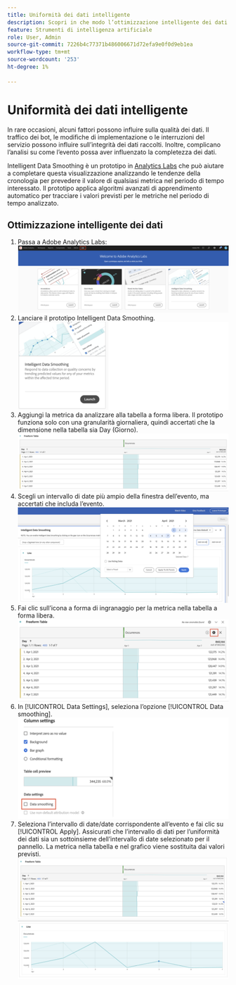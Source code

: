 ```yaml
---
title: Uniformità dei dati intelligente
description: Scopri in che modo l’ottimizzazione intelligente dei dati analizza le tendenze storiche per prevedere il valore di qualsiasi metrica in un periodo di tempo interessato.
feature: Strumenti di intelligenza artificiale
role: User, Admin
source-git-commit: 7226b4c77371b486006671d72efa9e0f0d9eb1ea
workflow-type: tm+mt
source-wordcount: '253'
ht-degree: 1%

---
```


# Uniformità dei dati intelligente

In rare occasioni, alcuni fattori possono influire sulla qualità dei dati. Il traffico dei bot, le modifiche di implementazione o le interruzioni del servizio possono influire sull’integrità dei dati raccolti. Inoltre, complicano l’analisi su come l’evento possa aver influenzato la completezza dei dati.

Intelligent Data Smoothing è un prototipo in [Analytics Labs](/help/analyze/tech-previews/overview.md) che può aiutare a completare questa visualizzazione analizzando le tendenze della cronologia per prevedere il valore di qualsiasi metrica nel periodo di tempo interessato. Il prototipo applica algoritmi avanzati di apprendimento automatico per tracciare i valori previsti per le metriche nel periodo di tempo analizzato.

## Ottimizzazione intelligente dei dati

1. Passa a Adobe Analytics Labs:
   ![Labs](assets/labs.png)
1. Lanciare il prototipo Intelligent Data Smoothing.
   ![Prototipo di lancio](assets/intelligent-ds.png)
1. Aggiungi la metrica da analizzare alla tabella a forma libera. Il prototipo funziona solo con una granularità giornaliera, quindi accertati che la dimensione nella tabella sia Day (Giorno).
   ![Aggiungi metrica](assets/add-metric.png)
1. Scegli un intervallo di date più ampio della finestra dell’evento, ma accertati che includa l’evento.
   ![Intervallo date](assets/date-range.png)
1. Fai clic sull’icona a forma di ingranaggio per la metrica nella tabella a forma libera.
   ![Icona a forma di ingranaggio](assets/gear-icon.png)
1. In [!UICONTROL Data Settings], seleziona l’opzione [!UICONTROL Data smoothing].
   ![Uniformità dei dati](assets/column-setting.png)
1. Seleziona l’intervallo di date/date corrispondente all’evento e fai clic su [!UICONTROL Apply].
Assicurati che l’intervallo di dati per l’uniformità dei dati sia un sottoinsieme dell’intervallo di date selezionato per il pannello. La metrica nella tabella e nel grafico viene sostituita dai valori previsti.
   ![Valori previsti](assets/predictive-values.png)